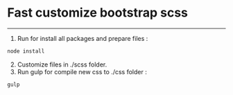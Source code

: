# Fast customize bootstrap scss
---
1. Run for install all packages and prepare files :
```bash
node install
```
2. Customize files in ./scss folder.
3. Run gulp for compile new css to ./css folder :
```bash
gulp
```